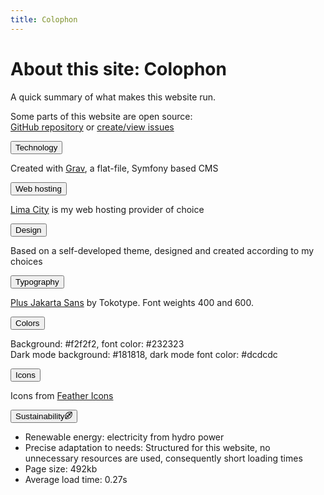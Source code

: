 ```yaml
---
title: Colophon
---
```


<h1 class="page-title">About this site: Colophon</h1>
<p class ="grey">A quick summary of what makes this website run.</p>
<div class="bordered">
<p class="small">Some parts of this website are open source:</br><a href="https://github.com/lmfra/lukefrancke.de">GitHub repository</a><span class="external-icon"></span> or <a href="https://github.com/lmfra/lukefrancke.de/issues">create/view issues</a><span class="external-icon"></span></p>
</div>
<button class="collapsible">Technology</button>
<div class="collapsible-content">
<p>Created with <a href="https://getgrav.org/">Grav</a><span class="external-icon"></span>, a flat-file, Symfony based CMS</p>
</div>
<button class="collapsible">Web hosting</button>
<div class="collapsible-content">
<p><a href="https://www.lima-city.de/">Lima City</a><span class="external-icon"></span> is my web hosting provider of choice</p>
</div>
<button class="collapsible">Design</button>
<div class="collapsible-content">
<p>Based on a self-developed theme, designed and created according to my choices</p>
</div>
<button class="collapsible">Typography</button>
<div class="collapsible-content">
<p><a href="https://tokotype.github.io/plusjakarta-sans/">Plus Jakarta Sans</a><span class="external-icon"></span> by Tokotype. Font weights 400 and 600.</p>
</div>
<button class="collapsible">Colors</button>
<div class="collapsible-content">
<p>Background: #f2f2f2, font color: #232323<br />Dark mode background: #181818, dark mode font color: #dcdcdc</p>
</div>
<button class="collapsible">Icons</button>
<div class="collapsible-content">
<p>Icons from <a href="https://feathericons.com/">Feather Icons</a><span class="external-icon"></span></p>
</div>
<button class="collapsible">Sustainability<svg class="nav-icon" width="12" height="12" viewBox="0 0 512 512" enable-background="new 0 0 512 512" stroke-width="2" stroke-linecap="round" stroke-linejoin="round"><g><path d="m486.4,25.6l0,0c-327.2-72.7-533.5,133.6-460.8,460.8h-2.13163e-14c327.2,72.7 533.5-133.6 460.8-460.8zm-60.7,32.3l-85.2,85.2-112-1.8c-11,0.1-20.2,8.7-20.4,19.7-0.2,11.1 8.7,20.2 19.7,20.4l73.1,1.2-84.3,84.3-111.9-1.8c-0.1,0-0.2,0-0.3,0-10.9,0-19.9,8.8-20,19.7-0.2,11.1 8.7,20.2 19.7,20.4l73.1,1.2-119.3,119.3c-39.2-247.6 120.2-407 367.8-367.8zm-339.4,396.2l119.4-119.4 1.2,73.1c0.2,11 9.1,19.7 20,19.7 0.1,0 0.2,0 0.3,0 11.1-0.2 19.9-9.3 19.7-20.4l-1.8-111.9 84.2-84.2 1.2,73c0.2,11 9.1,19.7 20,19.7 0.1,0 0.2,0 0.3,0 11.1-0.2 19.9-9.3 19.7-20.4l-1.8-111.8 85.2-85.2c39.4,247.6-120,407-367.6,367.8z"/></g></svg></button>
<div class="collapsible-content">
<ul>
<li>Renewable energy: electricity from hydro power</li>
<li>Precise adaptation to needs: Structured for this website, no unnecessary resources are used, consequently short loading times</li>
<li>Page size: 492kb</li>
<li>Average load time: 0.27s</li>
</ul>
</div>
